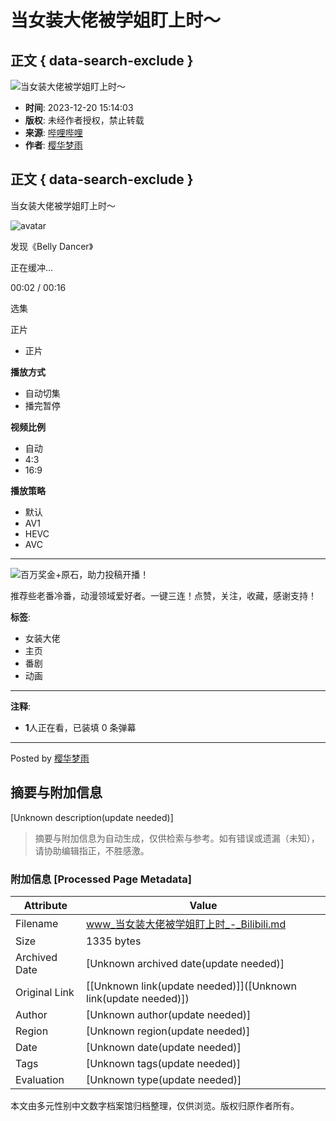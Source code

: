 # 当女装大佬被学姐盯上时～

## 正文 { data-search-exclude }


![当女装大佬被学姐盯上时～](//i2.hdslb.com/bfs/archive/706b974767c7a4f38281de5f8158374ffe7c7d54.jpg@100w_100h_1c.webp)

-   **时间**: 2023-12-20 15:14:03
-   **版权**: 未经作者授权，禁止转载
-   **来源**: [哔哩哔哩](//www.bilibili.com)
-   **作者**: [樱华梦雨](//space.bilibili.com/3493085822585490)

## 正文 { data-search-exclude }

当女装大佬被学姐盯上时～

![avatar](//i0.hdslb.com/bfs/face/5aa25e3431686b1a853e5c268f8a7bfe070028ff.jpg@96w.webp)

发现《Belly Dancer》

正在缓冲...

00:02 / 00:16

选集

正片

-   正片

**播放方式**  
- 自动切集 
- 播完暂停

**视频比例**  
- 自动 
- 4:3 
- 16:9

**播放策略**  
- 默认 
- AV1 
- HEVC 
- AVC

---

![百万奖金+原石，助力投稿开播！](//i0.hdslb.com/bfs/activity-plat/d3917510f3cc9746a29931fd6c9d4ee88820cdf3.jpg@640w_200h_!web-video-activity-cover.webp)

推荐些老番冷番，动漫领域爱好者。一键三连！点赞，关注，收藏，感谢支持！

**标签**: 
- 女装大佬
- 主页
- 番剧
- 动画

---

**注释**: 
- **1**人正在看，已装填 0 条弹幕

---

Posted by [樱华梦雨](//space.bilibili.com/3493085822585490)
<!-- tcd_original_link https://www.bilibili.com/video/BV1dG411r7ki/?spm_id_from=333.788.recommend_more_video.14 -->


## 摘要与附加信息

<!-- tcd_abstract -->
[Unknown description(update needed)]
<!-- tcd_abstract_end -->

> 摘要与附加信息为自动生成，仅供检索与参考。如有错误或遗漏（未知），请协助编辑指正，不胜感激。

### 附加信息 [Processed Page Metadata]

| Attribute       | Value                                  |
|-----------------|----------------------------------------|
| Filename        | www_当女装大佬被学姐盯上时_-_Bilibili.md                             |
| Size            | 1335 bytes                           |
| Archived Date   | [Unknown archived date(update needed)]                             |
| Original Link   | [[Unknown link(update needed)]]([Unknown link(update needed)])                       |
| Author          | [Unknown author(update needed)]                               |
| Region          | [Unknown region(update needed)]                               |
| Date            | [Unknown date(update needed)]                                 |
| Tags            | [Unknown tags(update needed)]                                 |
| Evaluation            | [Unknown type(update needed)]                                 |
<!-- tcd_table_end -->

本文由多元性别中文数字档案馆归档整理，仅供浏览。版权归原作者所有。
